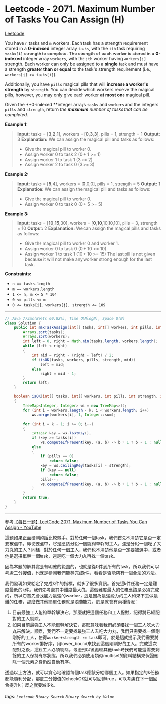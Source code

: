 # Leetcode - 2071. Maximum Number of Tasks You Can Assign (H)

[Leetcode](https://leetcode.com/problems/maximum-number-of-tasks-you-can-assign/)

You have `n` tasks and `m` workers. Each task has a strength requirement stored in a **0-indexed** integer array `tasks`, with the `ith` task requiring `tasks[i]` strength to complete. The strength of each worker is stored in a **0-indexed** integer array `workers`, with the `jth` worker having `workers[j]` strength. Each worker can only be assigned to a **single** task and must have a strength **greater than or equal** to the task's strength requirement (i.e., `workers[j] >= tasks[i]`).

Additionally, you have `pills` magical pills that will **increase a worker's strength** by `strength`. You can decide which workers receive the magical pills, however, you may only give each worker **at most one** magical pill.

Given the **0-indexed **integer arrays `tasks` and `workers` and the integers `pills` and `strength`, return _the **maximum** number of tasks that can be completed._

**Example 1:**

> **Input:** tasks = [**3**,**2**,**1**], workers = [**0**,**3**,**3**], pills = 1, strength = 1
> **Output:** 3
> **Explanation:**
> We can assign the magical pill and tasks as follows:
> - Give the magical pill to worker 0.
> - Assign worker 0 to task 2 (0 + 1 >= 1)
> - Assign worker 1 to task 1 (3 >= 2)
> - Assign worker 2 to task 0 (3 >= 3)

**Example 2:**

> **Input:** tasks = [**5**,4], workers = [**0**,0,0], pills = 1, strength = 5
> **Output:** 1
> **Explanation:**
> We can assign the magical pill and tasks as follows:
> - Give the magical pill to worker 0.
> - Assign worker 0 to task 0 (0 + 5 >= 5)

**Example 3:**

> **Input:** tasks = [**10**,**15**,30], workers = [**0**,**10**,10,10,10], pills = 3, strength = 10
> **Output:** 2
> **Explanation:**
> We can assign the magical pills and tasks as follows:
> - Give the magical pill to worker 0 and worker 1.
> - Assign worker 0 to task 0 (0 + 10 >= 10)
> - Assign worker 1 to task 1 (10 + 10 >= 15)
> The last pill is not given because it will not make any worker strong enough for the last task.

**Constraints:**

-   `n == tasks.length`
-   `m == workers.length`
-   `1 <= n, m <= 5 * 104`
-   `0 <= pills <= m`
-   `0 <= tasks[i], workers[j], strength <= 109`

---
```java
// Java 773ms(Beats 60.82%), Time O(NlogN), Space O(N)
class Solution {
    public int maxTaskAssign(int[] tasks, int[] workers, int pills, int strength) {
        Arrays.sort(tasks);
        Arrays.sort(workers);
        int left = 0, right = Math.min(tasks.length, workers.length);
        while (left < right)
        {
            int mid = right - (right - left) / 2;
            if (isOK(tasks, workers, pills, strength, mid))
                left = mid;
            else
                right = mid - 1;
        }
        return left;
    }

    boolean isOK(int[] tasks, int[] workers, int pills, int strength, int k)
    {
        TreeMap<Integer, Integer> ws = new TreeMap<>();
        for (int i = workers.length - k; i < workers.length; i++)
            ws.merge(workers[i], 1, Integer::sum);
        
        for (int i = k - 1; i >= 0; i--)
        {
            Integer key = ws.lastKey();
            if (key >= tasks[i])
                ws.computeIfPresent(key, (a, b) -> b > 1 ? b - 1 : null);
            else
            {
                if (pills == 0)
                    return false;
                key = ws.ceilingKey(tasks[i] - strength);
                if (key == null)
                    return false;
                pills--;
                ws.computeIfPresent(key, (a, b) -> b > 1 ? b - 1 : null);
            }
        }
        return true;
    }
}
```
---

參考[【每日一题】LeetCode 2071. Maximum Number of Tasks You Can Assign - YouTube](https://www.youtube.com/watch?v=1f1vV0oYFFs)

這題如果正面硬剛的話比較棘手。對於任何一個task，我們首先不清楚它是否一定要被選中。即使要選中，它是應該分給一個能夠單幹的工人，還是分給一個吃了大力丸的工人？同樣，對於任何一個工人，我們也不清楚他是否一定要被選中，或者他是選擇單幹一個task，還是吃一個大力丸再找一個task。

因為本題的解其實是有明確的範圍的，也就是從0件到所有的task。所以我們可以考慮二分搜值，也就是猜測我們能夠完成k件，看看是否能夠有一個合法的方法。

我們發現如果給定了完成k件的指標，就多了很多資訊。首先這k件任務一定是難度最低的k件。我們先考慮其中難度最大的。這個難度最大的任務應該是必須完成的，所以它首先會找能力最強的worker，這是因為最強能力的工人如果不去做最難的任務，那麼做其他簡單任務就是浪費能力。於是就會有兩種情況：

1. 目前最強工人能夠單幹解決它，那麼就把這個任務和工人配對，記得將已經配對的工人剔除。
2. 如果目前最強工人不能單幹解決它，那麼意味著我們必須要找一個工人吃大力丸來解決。顯然，我們不一定要找最強工人去吃大力丸，我們只需要找一個剛剛好的工人，使得`worker+strength >= task`即可。於是這就提示我們需要將所有的worker排好序，用lower_bound來找到這個剛剛好的工人。完成這次配對之後，這位工人必須剔除。考慮到以後處理其他task時我們可能還需要剩餘的工人保持有序狀態，所以我們必須使用類似multiset的資料結構來保證刪除一個元素之後仍然自動有序。

透過以上方法，就可以貪心地確認每個task應該分給哪個工人。如果指定的k任務都能順利分配，那麼二分搜值的checkOK就可以回傳true，可以考慮在下一個回合提升k；反之就要減少k。


###### tags: `Leetcode` `Binary Search` `Binary Search by Value`